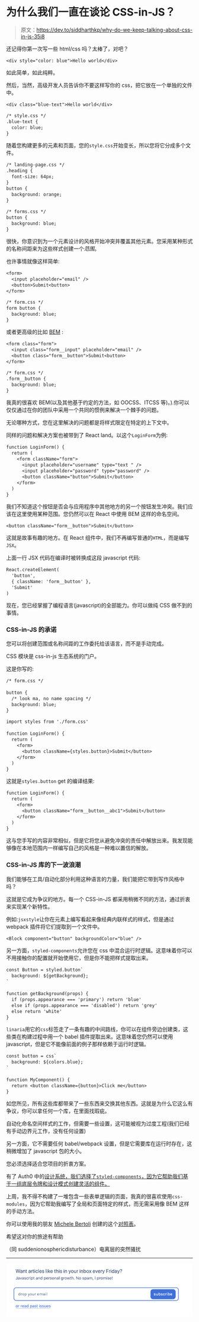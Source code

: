 # 为什么我们一直在谈论 CSS-in-JS？

> 原文：<https://dev.to/siddharthkp/why-do-we-keep-talking-about-css-in-js-35i8>

还记得你第一次写一些 html/css 吗？太棒了，对吧？

```
<div style="color: blue">Hello world</div> 
```

如此简单，如此纯粹。

然后，当然，高级开发人员告诉你不要这样写你的 css，把它放在一个单独的文件中。

```
<div class="blue-text">Hello world</div> 
```

```
/* style.css */
.blue-text {
  color: blue;
} 
```

随着您构建更多的元素和页面，您的`style.css`开始变长，所以您将它分成多个文件。

```
/* landing-page.css */
.heading {
  font-size: 64px;
}
button {
  background: orange;
} 
```

```
/* forms.css */
button {
  background: blue;
} 
```

很快，你意识到为一个元素设计的风格开始冲突并覆盖其他元素。您采用某种形式的名称间距来为这些样式创建一个*范围*。

也许事情就像这样简单:

```
<form>
  <input placeholder="email" />
  <button>Submit<button>
</form> 
```

```
/* form.css */
form button {
  background: blue;
} 
```

或者更高级的比如 [BEM](http://getbem.com) :

```
<form class="form">
  <input class="form__input" placeholder="email" />
  <button class="form__button">Submit<button>
</form> 
```

```
/* form.css */
.form__button {
  background: blue;
} 
```

我真的很喜欢 BEM(以及其他基于约定的方法，如 OOCSS、ITCSS 等)。).你可以仅仅通过在你的团队中采用一个共同的惯例来解决一个棘手的问题。

无论哪种方式，您在这里解决的问题都是将样式限定在特定的上下文中。

同样的问题和解决方案也被带到了 React land。以这个`LoginForm`为例:

```
function LoginForm() {
  return (
    <form className="form">
      <input placeholder="username" type="text " />
      <input placeholder="password" type="password" />
      <button className="button">Submit</button>
    </form>
  )
} 
```

我们不知道这个按钮是否会与应用程序中其他地方的另一个按钮发生冲突。我们应该在这里使用某种范围。您仍然可以在 React 中使用 BEM 这样的命名空间。

```
<button className="form__button">Submit</button> 
```

这就是故事有趣的地方。在 React 组件中，我们不再编写普通的`HTML`，而是编写`JSX`。

上面一行 JSX 代码在编译时被转换成这段 javascript 代码:

```
React.createElement(
  'button',
  { className: 'form__button' },
  'Submit'
) 
```

现在，您已经掌握了编程语言(javascript)的全部能力。你可以做纯 CSS 做不到的事情。

### CSS-in-JS 的承诺

您可以将创建范围或名称间距的工作委托给该语言，而不是手动完成。

CSS 模块是 css-in-js 生态系统的门户。

这是你写的:

```
/* form.css */

button {
  /* look ma, no name spacing */
  background: blue;
} 
```

```
import styles from './form.css'

function LoginForm() {
  return (
    <form>
      <button className={styles.button}>Submit</button>
    </form>
  )
} 
```

这就是`styles.button` get 的编译结果:

```
function LoginForm() {
  return (
    <form>
      <button className="form__button__abc1">Submit</button>
    </form>
  )
} 
```

这与您手写的内容非常相似，但是它将您从避免冲突的责任中解放出来。我发现能够像在本地范围内一样编写自己的风格是一种难以置信的解放。

### CSS-in-JS 库的下一波浪潮

我们能够在工具/自动化部分利用这种语言的力量，我们能把它带到写作风格中吗？

这就是它成为争议的地方。每一个 CSS-in-JS 都采用稍微不同的方法，通过折衷来实现某个新特性。

例如:`jsxstyle`让你在元素上编写看起来像经典内联样式的样式，但是通过 webpack 插件将它们提取到一个文件中。

```
<Block component="button" backgroundColor="blue" /> 
```

另一方面，`styled-components`允许您在 css 中混合运行时逻辑。这意味着你可以不用接触你的配置就开始使用它，但是你不能把样式提取出来。

```
const Button = styled.button`
  background: ${getBackground};
`

function getBackground(props) {
  if (props.appearance === 'primary') return 'blue'
  else if (props.appearance === 'disabled') return 'grey'
  else return 'white'
} 
```

`linaria`用它的`css`标签走了一条有趣的中间路线，你可以在组件旁边创建类，这些类在构建过程中用一个 babel 插件提取出来。这意味着您仍然可以使用 javascript，但是它不能像前面的例子那样依赖于运行时逻辑。

```
const button = css`
  background: ${colors.blue};
`

function MyComponent() {
  return <button className={button}>Click me</button>
} 
```

如您所见，所有这些库都带来了一些东西来交换其他东西。这就是为什么它这么有争议，你可以拿任何一个库，在里面找瑕疵。

自动化命名空间样式的工作，但需要一些设置，这可能被视为过度工程(我们已经有手动边界元工作，没有任何设置)

另一方面，它不需要任何 babel/webpack 设置，但是它需要库在运行时存在，这稍微增加了 javascript 包的大小。

您必须选择适合您项目的折衷方案。

有了 Auth0 中的[设计系统，我们选择了`styled-components`，因为它帮助我们基于一组底层令牌和设计模式创建灵活的组件。](https://github.com/auth0/cosmos)

上周，我不得不构建了一堆包含一些表单逻辑的页面，我真的很喜欢使用`css-modules`，因为它帮助我编写了全局和页面特定的样式，而无需采用像 BEM 这样的手动方法。

你可以使用我的朋友 [Michele Bertoli](https://twitter.com/michelebertoli) 创建的这个[对照表](https://github.com/MicheleBertoli/css-in-js)。

希望这对你的旅途有帮助

（同 suddenionosphericdisturbance）电离层的突然骚扰

* * *

[![newsletter](img/92e996eac08edab05705ed94cc61f7e7.png)](https://sid.studio/newsletter)